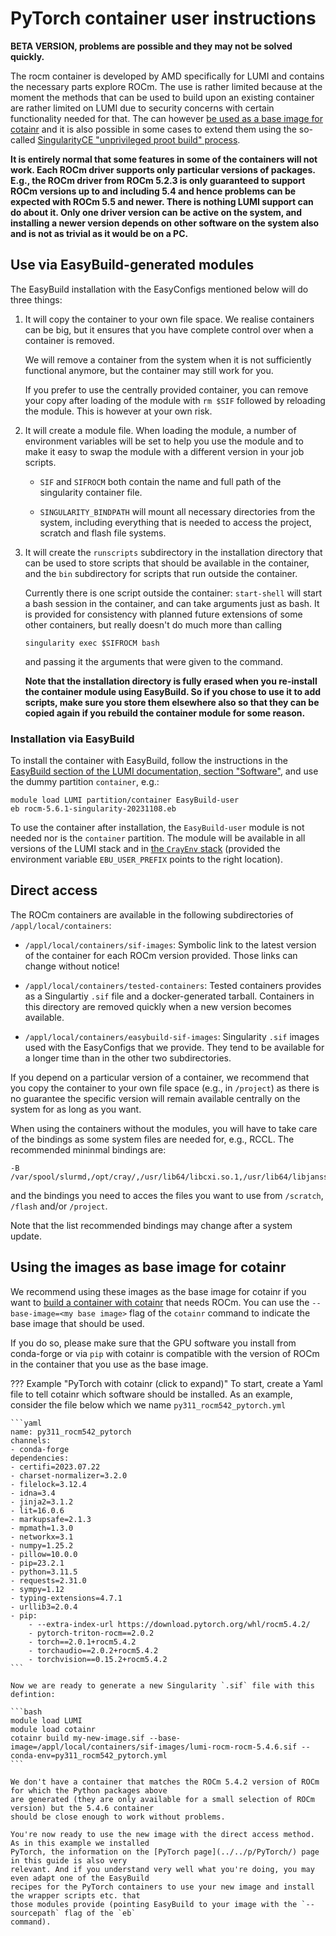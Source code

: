 # PyTorch container user instructions

**BETA VERSION, problems are possible and they may not be solved quickly.**

The rocm container is developed by AMD specifically for LUMI and contains the
necessary parts explore ROCm. The use is rather limited because at the moment
the methods that can be used to build upon an existing container are rather
limited on LUMI due to security concerns with certain functionality needed for 
that. The can however
[be used as a base image for cotainr](index.md#using-the-images-as-base-image-for-cotainr)
and it is also possible in some cases to extend them using the so-called
[SingularityCE "unprivileged proot build" process](https://docs.sylabs.io/guides/3.11/user-guide/build_a_container.html#unprivilged-proot-builds).

**It is entirely normal that some features in some of the containers will not work.
Each ROCm driver supports only particular versions of packages. E.g., the ROCm 
driver from ROCm 5.2.3 is only guaranteed to support ROCm versions up to and including 5.4
and hence problems can be expected with ROCm 5.5 and newer. There is nothing LUMI
support can do about it. Only one driver version can be active on the system,
and installing a newer version depends on other software on the system also and
is not as trivial as it would be on a PC.**

## Use via EasyBuild-generated modules

The EasyBuild installation with the EasyConfigs mentioned below will do three things:

1.  It will copy the container to your own file space. We realise containers can be
    big, but it ensures that you have complete control over when a container is
    removed.
    
    We will remove a container from the system when it is not sufficiently functional
    anymore, but the container may still work for you.

    If you prefer to use the centrally provided container, you can remove your copy 
    after loading of the module with `rm $SIF` followed by reloading the module. This
    is however at your own risk. 

2.  It will create a module file. 
    When loading the module, a number of environment variables will
    be set to help you use the module and to make it easy to swap the module with a
    different version in your job scripts.
    
    -   `SIF` and `SIFROCM` both contain the name and full path of the singularity
        container file.
        
    -   `SINGULARITY_BINDPATH` will mount all necessary directories from the system,
        including everything that is needed to access the project, scratch and flash
        file systems.

3.  It will create the `runscripts` subdirectory in the installation directory that 
    can be used to store scripts that should be available in the container, and the
    `bin` subdirectory for scripts that run outside the container.

    Currently there is one script outside the container: `start-shell` will start a
    bash session in the container, and can take arguments just as bash. It is provided
    for consistency with planned future extensions of some other containers, but really
    doesn't do much more than calling

    ```
    singularity exec $SIFROCM bash
    ```

    and passing it the arguments that were given to the command.

    **Note that the installation directory is fully erased when you re-install the 
    container module using EasyBuild. So if you chose to use it to add scripts, make
    sure you store them elsewhere also so that they can be copied again if you 
    rebuild the container module for some reason.**


### Installation via EasyBuild

To install the container with EasyBuild, follow the instructions in the
[EasyBuild section of the LUMI documentation, section "Software"](https://docs.lumi-supercomputer.eu/software/installing/easybuild/),
and use the dummy partition `container`, e.g.:

```
module load LUMI partition/container EasyBuild-user
eb rocm-5.6.1-singularity-20231108.eb
```

To use the container after installation, the `EasyBuild-user` module is not needed nor
is the `container` partition. The module will be available in all versions of the LUMI stack
and in [the `CrayEnv` stack](https://docs.lumi-supercomputer.eu/runjobs/lumi_env/softwarestacks/#crayenv)
(provided the environment variable `EBU_USER_PREFIX` points to the right location).

## Direct access

The ROCm containers are available in the following subdirectories of `/appl/local/containers`:

-   `/appl/local/containers/sif-images`: Symbolic link to the latest version of the container
    for each ROCm version provided. Those links can change without notice!

-   `/appl/local/containers/tested-containers`: Tested containers provides as a Singulartiy `.sif` file
    and a docker-generated tarball. Containers in this directory are removed quickly when a new version
    becomes available.

-   `/appl/local/containers/easybuild-sif-images`: Singularity `.sif` images used with the EasyConfigs
    that we provide. They tend to be available for a longer time than in the other two subdirectories.

If you depend on a particular version of a container, we recommend that you copy the container to
your own file space (e.g., in `/project`) as there is no guarantee the specific version will remain
available centrally on the system for as long as you want.

When using the containers without the modules, you will have to take care of the bindings as some
system files are needed for, e.g., RCCL. The recommended mininmal bindings are:

```
-B /var/spool/slurmd,/opt/cray/,/usr/lib64/libcxi.so.1,/usr/lib64/libjansson.so.4
```

and the bindings you need to acces the files you want to use from `/scratch`, `/flash` and/or `/project`.

Note that the list recommended bindings may change after a system update.

## Using the images as base image for cotainr

We recommend using these images as the base image for cotainr if you want to 
[build a container with cotainr](https://lumi-supercomputer-docs-preview.rahtiapp.fi/origin/pytorch/software/containers/singularity/#building-containers-using-the-cotainr-tool) 
that needs ROCm. You can use the `--base-image=<my base image>` flag of the `cotainr` command
to indicate the base image that should be used.

If you do so, please make sure that the GPU software you install from conda-forge or via `pip` 
with cotainr is compatible with the version of ROCm in the container that you use as the base
image.

??? Example "PyTorch with cotainr (click to expand)"
    To start, create a Yaml file to tell cotainr which software should be installed.
    As an example, consider the file below which we name `py311_rocm542_pytorch.yml`  

    ```yaml
    name: py311_rocm542_pytorch
    channels:
    - conda-forge
    dependencies:
    - certifi=2023.07.22
    - charset-normalizer=3.2.0
    - filelock=3.12.4
    - idna=3.4
    - jinja2=3.1.2
    - lit=16.0.6
    - markupsafe=2.1.3
    - mpmath=1.3.0
    - networkx=3.1
    - numpy=1.25.2
    - pillow=10.0.0
    - pip=23.2.1
    - python=3.11.5
    - requests=2.31.0
    - sympy=1.12
    - typing-extensions=4.7.1
    - urllib3=2.0.4
    - pip:
        - --extra-index-url https://download.pytorch.org/whl/rocm5.4.2/
        - pytorch-triton-rocm==2.0.2
        - torch==2.0.1+rocm5.4.2
        - torchaudio==2.0.2+rocm5.4.2
        - torchvision==0.15.2+rocm5.4.2
    ```

    Now we are ready to generate a new Singularity `.sif` file with this defintion:

    ```bash
    module load LUMI
    module load cotainr
    cotainr build my-new-image.sif --base-image=/appl/local/containers/sif-images/lumi-rocm-rocm-5.4.6.sif --conda-env=py311_rocm542_pytorch.yml
    ```

    We don't have a container that matches the ROCm 5.4.2 version of ROCm for which the Python packages above
    are generated (they are only available for a small selection of ROCm version) but the 5.4.6 container
    should be close enough to work without problems.

    You're now ready to use the new image with the direct access method. As in this example we installed
    PyTorch, the information on the [PyTorch page](../../p/PyTorch/) page in this guide is also very
    relevant. And if you understand very well what you're doing, you may even adapt one of the EasyBuild
    recipes for the PyTorch containers to use your new image and install the wrapper scripts etc. that 
    those modules provide (pointing EasyBuild to your image with the `--sourcepath` flag of the `eb` 
    command).

